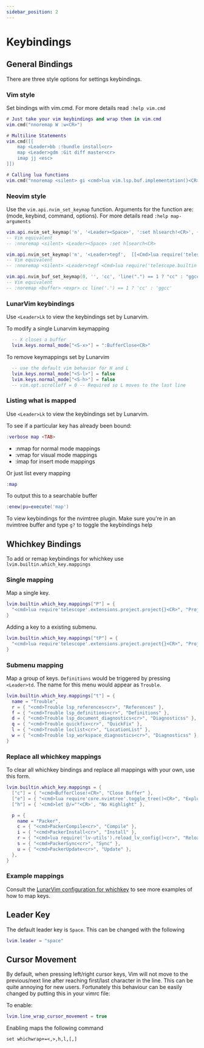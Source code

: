 ```yaml
---
sidebar_position: 2
---
```


# Keybindings

## General Bindings

There are three style options for settings keybindings.

### Vim style

Set bindings with vim.cmd. For more details read `:help vim.cmd`

```lua
# Just take your vim keybindings and wrap them in vim.cmd
vim.cmd("nnoremap W :w<CR>")

# Multiline Statements
vim.cmd([[
    map <Leader>bb :!bundle install<cr>
    map <Leader>gdm :Git diff master<cr>
    imap jj <esc>
]])

# Calling lua functions
vim.cmd("nnoremap <silent> gi <cmd>lua vim.lsp.buf.implementation()<CR>")
```

### Neovim style

Use the `vim.api.nvim_set_keymap` function. Arguments for the function are: (mode, keybind, command, options). For more details read `:help map-arguments`

```lua
vim.api.nvim_set_keymap('n', '<Leader><Space>', ':set hlsearch!<CR>', { noremap = true, silent = true })
-- Vim equivalent
-- :nnoremap <silent> <Leader><Space> :set hlsearch<CR>

vim.api.nvim_set_keymap('n', '<Leader>tegf',  [[<Cmd>lua require('telescope.builtin').git_files()<CR>]], { noremap = true, silent = true })
-- Vim equivalent
-- :nnoremap <silent> <Leader>tegf <Cmd>lua require('telescope.builtin').git_files()<CR>

vim.api.nvim_buf_set_keymap(0, '', 'cc', 'line(".") == 1 ? "cc" : "ggcc"', { noremap = true, expr = true })
-- Vim equivalent
-- :noremap <buffer> <expr> cc line('.') == 1 ? 'cc' : 'ggcc'
```

### LunarVim keybindings

Use `<Leader>Lk` to view the keybindings set by Lunarvim.

To modify a single Lunarvim keymapping

```lua
  -- X closes a buffer
  lvim.keys.normal_mode["<S-x>"] = ":BufferClose<CR>"
```

To remove keymappings set by Lunarvim

```lua
  -- use the default vim behavior for H and L
  lvim.keys.normal_mode["<S-l>"] = false
  lvim.keys.normal_mode["<S-h>"] = false
  -- vim.opt.scrolloff = 0 -- Required so L moves to the last line
```

### Listing what is mapped

Use `<Leader>Lk` to view the keybindings set by Lunarvim.

To see if a particular key has already been bound:

```lua
:verbose map <TAB>
```

- :nmap for normal mode mappings
- :vmap for visual mode mappings
- :imap for insert mode mappings

Or just list every mapping

```lua
:map
```

To output this to a searchable buffer

```lua
:enew|pu=execute('map')
```

To view keybindings for the nvimtree plugin. Make sure you're in an nvimtree buffer and type `g?` to toggle the keybindings help

## Whichkey Bindings

To add or remap keybindings for whichkey use `lvim.builtin.which_key.mappings`

### Single mapping

Map a single key.

```lua
lvim.builtin.which_key.mappings["P"] = {
  "<cmd>lua require'telescope'.extensions.project.project{}<CR>", "Projects"
}
```

Adding a key to a existing submenu.

```lua
lvim.builtin.which_key.mappings["tP"] = {
  "<cmd>lua require'telescope'.extensions.project.project{}<CR>", "Projects"
}
```

### Submenu mapping

Map a group of keys. `Definitions` would be triggered by pressing `<Leader>td`. The name for this menu would appear as `Trouble`.

```lua
lvim.builtin.which_key.mappings["t"] = {
  name = "Trouble",
  r = { "<cmd>Trouble lsp_references<cr>", "References" },
  f = { "<cmd>Trouble lsp_definitions<cr>", "Definitions" },
  d = { "<cmd>Trouble lsp_document_diagnostics<cr>", "Diagnosticss" },
  q = { "<cmd>Trouble quickfix<cr>", "QuickFix" },
  l = { "<cmd>Trouble loclist<cr>", "LocationList" },
  w = { "<cmd>Trouble lsp_workspace_diagnostics<cr>", "Diagnosticss" },
}
```

### Replace all whichkey mappings

To clear all whichkey bindings and replace all mappings with your own, use this form.

```lua
lvim.builtin.which_key.mappings = {
  ["c"] = { "<cmd>BufferClose!<CR>", "Close Buffer" },
  ["e"] = { "<cmd>lua require'core.nvimtree'.toggle_tree()<CR>", "Explorer" },
  ["h"] = { '<cmd>let @/=""<CR>', "No Highlight" },

  p = {
    name = "Packer",
    c = { "<cmd>PackerCompile<cr>", "Compile" },
    i = { "<cmd>PackerInstall<cr>", "Install" },
    r = { "<cmd>lua require('lv-utils').reload_lv_config()<cr>", "Reload" },
    s = { "<cmd>PackerSync<cr>", "Sync" },
    u = { "<cmd>PackerUpdate<cr>", "Update" },
  },
}
```

### Example mappings

Consult the [LunarVim configuration for whichkey](https://github.com/LunarVim/LunarVim/blob/rolling/lua/lvim/core/which-key.lua) to see more examples of how to map keys.

## Leader Key

The default leader key is `Space`. This can be changed with the following

```lua
lvim.leader = "space"
```

## Cursor Movement

By default, when pressing left/right cursor keys, Vim will not move to the previous/next line after reaching first/last character in the line. This can be quite annoying for new users. Fortunately this behaviour can be easily changed by putting this in your vimrc file:

To enable:

```lua
lvim.line_wrap_cursor_movement = true
```

Enabling maps the following command

```vim
set whichwrap+=<,>,h,l,[,]
```

